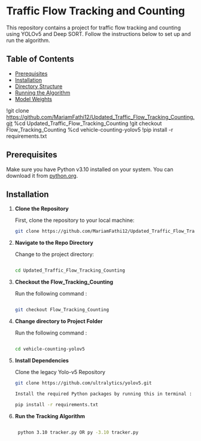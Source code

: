# Traffic Flow Tracking and Counting

This repository contains a project for traffic flow tracking and counting using YOLOv5 and Deep SORT. Follow the instructions below to set up and run the algorithm.

## Table of Contents

- [Prerequisites](#prerequisites)
- [Installation](#installation)
- [Directory Structure](#directory-structure)
- [Running the Algorithm](#running-the-algorithm)
- [Model Weights](#model-weights)


!git clone https://github.com/MariamFathi12/Updated_Traffic_Flow_Tracking_Counting.git
%cd Updated_Traffic_Flow_Tracking_Counting
!git checkout Flow_Tracking_Counting
%cd vehicle-counting-yolov5
!pip install -r requirements.txt

## Prerequisites

Make sure you have Python v3.10 installed on your system. You can download it from [python.org](https://www.python.org/).

## Installation

1. **Clone the Repository**

   First, clone the repository to your local machine:
   ```bash
   git clone https://github.com/MariamFathi12/Updated_Traffic_Flow_Tracking_Counting.git

2. **Navigate to the Repo Directory**

    Change to the project directory:
    ```bash
   
   cd Updated_Traffic_Flow_Tracking_Counting

3. **Checkout the Flow_Tracking_Counting**  

    Run the following command :
    ```bash

    git checkout Flow_Tracking_Counting


4. **Change directory to Project Folder**    

    Run the following command :
    ```bash

    cd vehicle-counting-yolov5


5. **Install Dependencies**

    Clone the legacy Yolo-v5 Repository
    ```bash
    git clone https://github.com/ultralytics/yolov5.git

    Install the required Python packages by running this in terminal :

    pip install -r requirements.txt


6.  **Run the Tracking Algorithm**
    ```bash

     python 3.10 tracker.py OR py -3.10 tracker.py



